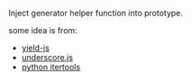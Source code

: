 
Inject generator helper function into prototype.


some idea is from:
* [yield-js](https://github.com/ttaubert/yield-js)
* [underscore.js](http://underscorejs.org/docs/underscore.html)
* [python itertools](https://docs.python.org/2/library/itertools.html)

